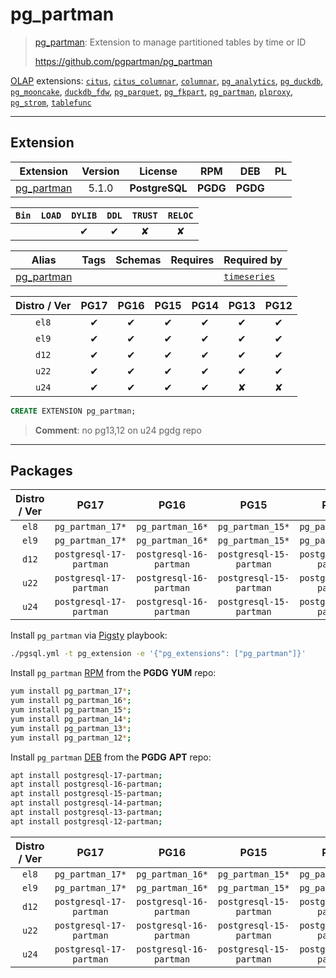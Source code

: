 # pg_partman


> [pg_partman](https://github.com/pgpartman/pg_partman): Extension to manage partitioned tables by time or ID
>
> https://github.com/pgpartman/pg_partman





[OLAP](/olap) extensions: [`citus`](/citus), [`citus_columnar`](/citus_columnar), [`columnar`](/columnar), [`pg_analytics`](/pg_analytics), [`pg_duckdb`](/pg_duckdb), [`pg_mooncake`](/pg_mooncake), [`duckdb_fdw`](/duckdb_fdw), [`pg_parquet`](/pg_parquet), [`pg_fkpart`](/pg_fkpart), [`pg_partman`](/pg_partman), [`plproxy`](/plproxy), [`pg_strom`](/pg_strom), [`tablefunc`](/tablefunc)


-------
## Extension


| Extension | Version | License | RPM | DEB | PL |
|-----------|:-------:|:-------:|:---:|:---:|:--:|
| [pg_partman](https://github.com/pgpartman/pg_partman) | 5.1.0 | **<span class="tcblue">PostgreSQL</span>** | **<span class="tccyan">PGDG</span>** | **<span class="tccyan">PGDG</span>** |  |



| `Bin` | `LOAD` | `DYLIB` | `DDL` | `TRUST` | `RELOC` |
|:-----:|:------:|:-------:|:-----:|:-------:|:-------:|
|  |  | <span class="tcblue">✔</span> | <span class="tcblue">✔</span> | <span class="tcwarn">✘</span> | <span class="tcwarn">✘</span> |



| Alias | Tags | Schemas | Requires | Required by |
|-------|------|---------|----------|-------------|
| [pg_partman](/pg_partman) |  |  |  | [`timeseries`](/timeseries) |



| Distro / Ver | PG17 | PG16 | PG15 | PG14 | PG13 | PG12 |
|:------------:|:----:|:----:|:----:|:----:|:----:|:----:|
| `el8` | <span class="tcblue">✔</span> | <span class="tcblue">✔</span> | <span class="tcblue">✔</span> | <span class="tcblue">✔</span> | <span class="tcblue">✔</span> | <span class="tcblue">✔</span> |
| `el9` | <span class="tcblue">✔</span> | <span class="tcblue">✔</span> | <span class="tcblue">✔</span> | <span class="tcblue">✔</span> | <span class="tcblue">✔</span> | <span class="tcblue">✔</span> |
| `d12` | <span class="tcblue">✔</span> | <span class="tcblue">✔</span> | <span class="tcblue">✔</span> | <span class="tcblue">✔</span> | <span class="tcblue">✔</span> | <span class="tcblue">✔</span> |
| `u22` | <span class="tcblue">✔</span> | <span class="tcblue">✔</span> | <span class="tcblue">✔</span> | <span class="tcblue">✔</span> | <span class="tcblue">✔</span> | <span class="tcblue">✔</span> |
| `u24` | <span class="tcblue">✔</span> | <span class="tcblue">✔</span> | <span class="tcblue">✔</span> | <span class="tcblue">✔</span> | <span class="tcred">✘</span> | <span class="tcred">✘</span> |





```sql
CREATE EXTENSION pg_partman;
```
> **Comment**: no pg13,12 on u24 pgdg repo
-----------


## Packages


| Distro / Ver | PG17 | PG16 | PG15 | PG14 | PG13 | PG12 |
|:------------:|:----:|:----:|:----:|:----:|:----:|:----:|
| `el8` | `pg_partman_17*` | `pg_partman_16*` | `pg_partman_15*` | `pg_partman_14*` | `pg_partman_13*` | `pg_partman_12*` |
| `el9` | `pg_partman_17*` | `pg_partman_16*` | `pg_partman_15*` | `pg_partman_14*` | `pg_partman_13*` | `pg_partman_12*` |
| `d12` | `postgresql-17-partman` | `postgresql-16-partman` | `postgresql-15-partman` | `postgresql-14-partman` | `postgresql-13-partman` | `postgresql-12-partman` |
| `u22` | `postgresql-17-partman` | `postgresql-16-partman` | `postgresql-15-partman` | `postgresql-14-partman` | `postgresql-13-partman` | `postgresql-12-partman` |
| `u24` | `postgresql-17-partman` | `postgresql-16-partman` | `postgresql-15-partman` | `postgresql-14-partman` | `postgresql-13-partman` | `postgresql-12-partman` |



Install `pg_partman` via [Pigsty](https://pigsty.io/docs/pgext/usage/install/) playbook:

```bash
./pgsql.yml -t pg_extension -e '{"pg_extensions": ["pg_partman"]}'
```


Install `pg_partman` [RPM](/rpm) from the **<span class="tccyan">PGDG</span>** **YUM** repo:

```bash
yum install pg_partman_17*;
yum install pg_partman_16*;
yum install pg_partman_15*;
yum install pg_partman_14*;
yum install pg_partman_13*;
yum install pg_partman_12*;
```


Install `pg_partman` [DEB](/deb) from the **<span class="tccyan">PGDG</span>** **APT** repo:

```bash
apt install postgresql-17-partman;
apt install postgresql-16-partman;
apt install postgresql-15-partman;
apt install postgresql-14-partman;
apt install postgresql-13-partman;
apt install postgresql-12-partman;
```




| Distro / Ver | PG17 | PG16 | PG15 | PG14 | PG13 | PG12 |
|:------------:|:----:|:----:|:----:|:----:|:----:|:----:|
| `el8` | `pg_partman_17*` | `pg_partman_16*` | `pg_partman_15*` | `pg_partman_14*` | `pg_partman_13*` | `pg_partman_12*` |
| `el9` | `pg_partman_17*` | `pg_partman_16*` | `pg_partman_15*` | `pg_partman_14*` | `pg_partman_13*` | `pg_partman_12*` |
| `d12` | `postgresql-17-partman` | `postgresql-16-partman` | `postgresql-15-partman` | `postgresql-14-partman` | `postgresql-13-partman` | `postgresql-12-partman` |
| `u22` | `postgresql-17-partman` | `postgresql-16-partman` | `postgresql-15-partman` | `postgresql-14-partman` | `postgresql-13-partman` | `postgresql-12-partman` |
| `u24` | `postgresql-17-partman` | `postgresql-16-partman` | `postgresql-15-partman` | `postgresql-14-partman` | `postgresql-13-partman` | `postgresql-12-partman` |





